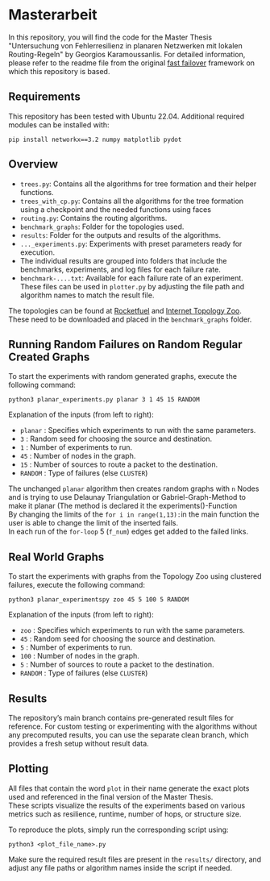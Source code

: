 # Masterarbeit

In this repository, you will find the code for the Master Thesis "Untersuchung von Fehlerresilienz in planaren Netzwerken mit lokalen Routing-Regeln" by Georgios Karamoussanlis. For detailed information, please refer to the readme file from the original [fast failover](https://gitlab.cs.univie.ac.at/ct-papers/fast-failover) framework on which this repository is based.


## Requirements

This repository has been tested with Ubuntu 22.04. Additional required modules can be installed with:
```
pip install networkx==3.2 numpy matplotlib pydot
```


## Overview

* `trees.py`: Contains all the algorithms for tree formation and their helper functions.
* `trees_with_cp.py`: Contains all the algorithms for the tree formation using a checkpoint and the needed functions using faces
* `routing.py`: Contains the routing algorithms.
* `benchmark_graphs`: Folder for the topologies used.
* `results`: Folder for the outputs and results of the algorithms.
* `..._experiments.py`: Experiments with preset parameters ready for execution.
* The individual results are grouped into folders that include the benchmarks, experiments, and log files for each failure rate.
* `benchmark-....txt`: Available for each failure rate of an experiment. These files can be used in `plotter.py` by adjusting the file path and algorithm names to match the result file.

The topologies can be found at [Rocketfuel](https://research.cs.washington.edu/networking/rocketfuel/) and [Internet Topology Zoo](http://www.topology-zoo.org/). These need to be downloaded and placed in the `benchmark_graphs` folder.

## Running Random Failures on Random Regular Created Graphs

To start the experiments with random generated graphs, execute the following command:

```
python3 planar_experiments.py planar 3 1 45 15 RANDOM
```
Explanation of the inputs (from left to right):

- ```planar``` : Specifies which experiments to run with the same parameters.
- ```3``` : Random seed for choosing the source and destination.
- ```1``` : Number of experiments to run.
- ```45``` : Number of nodes in the graph.
- ```15``` : Number of sources to route a packet to the destination.
- ```RANDOM``` : Type of failures (else ```CLUSTER```)

The unchanged ```planar``` algorithm then creates random graphs with ```n``` Nodes and is trying to use Delaunay Triangulation or Gabriel-Graph-Method to make it planar (The method is declared it the experiments()-Function <br />
By changing the limits of the ```for i in range(1,13):```in the main function the user is able to change the limit of the inserted fails. <br />
In each run of the ```for-loop``` 5 (```f_num```) edges get added to the failed links.


## Real World Graphs

To start the experiments with graphs from the Topology Zoo using clustered failures, execute the following command:

```
python3 planar_experimentspy zoo 45 5 100 5 RANDOM
```
Explanation of the inputs (from left to right):

- ```zoo``` : Specifies which experiments to run with the same parameters.
- ```45``` : Random seed for choosing the source and destination.
- ```5``` : Number of experiments to run.
- ```100``` : Number of nodes in the graph.
- ```5``` : Number of sources to route a packet to the destination.
- ```RANDOM``` : Type of failures (else ```CLUSTER```)


## Results
The repository’s main branch contains pre-generated result files for reference.
For custom testing or experimenting with the algorithms without any precomputed results, you can use the separate clean branch, which provides a fresh setup without result data.


## Plotting

All files that contain the word `plot` in their name generate the exact plots used and referenced in the final version of the Master Thesis.  
These scripts visualize the results of the experiments based on various metrics such as resilience, runtime, number of hops, or structure size.

To reproduce the plots, simply run the corresponding script using:


```
python3 <plot_file_name>.py
```
Make sure the required result files are present in the `results/` directory, and adjust any file paths or algorithm names inside the script if needed.
